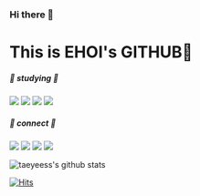 ### Hi there 👋
This is EHOI's GITHUB🐬
=============


<!--
**taeyeess/taeyeess** is a ✨ _special_ ✨ repository because its `README.md` (this file) appears on your GitHub profile.

Here are some ideas to get you started:
-->


##### 📑 studying 📑
<img src="https://img.shields.io/badge/Html-E34F26?style=flat-square&logo=Html5&logoColor=white"/> <img src="https://img.shields.io/badge/Css-1572B6?style=flat-square&logo=Css3&logoColor=white"/> <img src="https://img.shields.io/badge/Javascript-F7DF1E?style=flat-square&logo=Javascript&logoColor=white"/> <img src="https://img.shields.io/badge/React-61DAFB?style=flat-square&logo=React&logoColor=white"/>

##### 📱 connect 📱 
<img src="https://img.shields.io/badge/GitHub-181717?style=flat-square&logo=GitHub&logoColor=white"/> <img src="https://img.shields.io/badge/Git-F05032?style=flat-square&logo=Git&logoColor=white"/> <img src="https://img.shields.io/badge/Gmail-EA4335?style=flat-square&logo=Gmail&logoColor=white"/> <img src="https://img.shields.io/badge/Instagram-E4405F?style=flat-square&logo=Instagram&logoColor=white"/>


![taeyeess's github stats](https://github-readme-stats.vercel.app/api?username=taeyeess&show_icons=true)

[![Hits](https://hits.seeyoufarm.com/api/count/incr/badge.svg?url=https%3A%2F%2Fgithub.com%2Ftaeyeess&count_bg=%2331C5FF&title_bg=%23000000&icon=ghostery.svg&icon_color=%23FFFFFF&title=hits&edge_flat=false)](https://hits.seeyoufarm.com)

<!-- 
- 🔭 I’m currently working on ... 
- 🌱 I’m currently learning ...
- 👯 I’m looking to collaborate on ...
- 🤔 I’m looking for help with ...
- 💬 Ask me about ...
- 📫 How to reach me: ...
- 😄 Pronouns: ...
- ⚡ Fun fact: ... -->

